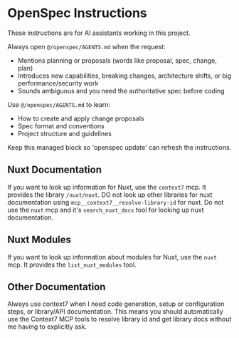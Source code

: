<!-- OPENSPEC:START -->
# OpenSpec Instructions

These instructions are for AI assistants working in this project.

Always open `@/openspec/AGENTS.md` when the request:
- Mentions planning or proposals (words like proposal, spec, change, plan)
- Introduces new capabilities, breaking changes, architecture shifts, or big performance/security work
- Sounds ambiguous and you need the authoritative spec before coding

Use `@/openspec/AGENTS.md` to learn:
- How to create and apply change proposals
- Spec format and conventions
- Project structure and guidelines

Keep this managed block so 'openspec update' can refresh the instructions.

<!-- OPENSPEC:END -->

## Nuxt Documentation
If you want to look up information for Nuxt, use the `context7` mcp. It provides the library `/nuxt/nuxt`. DO not look up other libraries for nuxt documentation using `mcp__context7__resolve-library-id` for nuxt. Do not use the `nuxt` mcp and it's `search_nuxt_docs` tool for looking up nuxt documentation.

## Nuxt Modules
If you want to look up information about modules for Nuxt, use the `nuxt` mcp. It provides the `list_nuxt_modules` tool.

## Other Documentation
Always use context7 when I need code generation, setup or configuration steps, or
library/API documentation. This means you should automatically use the Context7 MCP
tools to resolve library id and get library docs without me having to explicitly ask.
